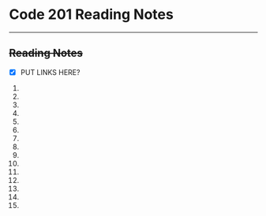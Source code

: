 # Code 201 Reading Notes
---

~~__Reading Notes__~~
---
- [x] PUT LINKS HERE?
1. 
2.
3.
4.
5.
6.
7.
8.
9.
10.
11.
12.
13.
14.
15.
